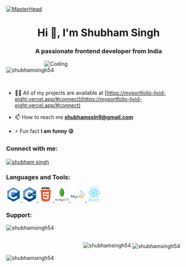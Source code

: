 [![MasterHead](2wCEAAkGBxMTEhUTExIWFhUXGR8aGBgYGB0YGhsfIBgbIBogGxcYHSggGhslGxcXITEhJSkrLi4uGB8zODMtNygtLisBCgoKDg0OGxAQGzAmICYvLy4uLi8tLS0vLy0rNzIvLS03Ly0tLS0tLS0tLS0vLS8tLS0tLS0tLS0tLS0tLS0tLf)](https://shubhamsingh54.in)
<h1 align="center">Hi 👋, I'm Shubham Singh</h1>
<h3 align="center">A passionate frontend developer from India</h3>
<img align="right" alt="Coding" width="400" src="https://www.simplilearn.com/ice9/free_resources_article_thumb/How_Hackers_Are_Still_Exploiting_COVID_19.jpg">

<p align="left"> <img src="https://komarev.com/ghpvc/?username=shubhamsingh54&label=Profile%20views&color=0e75b6&style=flat" alt="shubhamsingh54" /> </p>

<p align="left"> <a href="https://twitter.com/" target="blank"><img src="https://img.shields.io/twitter/follow/?logo=twitter&style=for-the-badge" alt="" /></a> </p>

- 👨‍💻 All of my projects are available at [https://myportfolio-livid-eight.vercel.app/#connect](https://myportfolio-livid-eight.vercel.app/#connect)

- 📫 How to reach me **shubhamssln9@gmail.com**

- ⚡ Fun fact **I am funny 😜**

<h3 align="left">Connect with me:</h3>
<p align="left">
<a href="https://linkedin.com/in/shubham singh" target="blank"><img align="center" src="https://raw.githubusercontent.com/rahuldkjain/github-profile-readme-generator/master/src/images/icons/Social/linked-in-alt.svg" alt="shubham singh" height="30" width="40" /></a>
</p>

<h3 align="left">Languages and Tools:</h3>
<p align="left"> <a href="https://www.cprogramming.com/" target="_blank" rel="noreferrer"> <img src="https://raw.githubusercontent.com/devicons/devicon/master/icons/c/c-original.svg" alt="c" width="40" height="40"/> </a> <a href="https://www.w3schools.com/cpp/" target="_blank" rel="noreferrer"> <img src="https://raw.githubusercontent.com/devicons/devicon/master/icons/cplusplus/cplusplus-original.svg" alt="cplusplus" width="40" height="40"/> </a> <a href="https://www.w3.org/html/" target="_blank" rel="noreferrer"> <img src="https://raw.githubusercontent.com/devicons/devicon/master/icons/html5/html5-original-wordmark.svg" alt="html5" width="40" height="40"/> </a> <a href="https://www.mongodb.com/" target="_blank" rel="noreferrer"> <img src="https://raw.githubusercontent.com/devicons/devicon/master/icons/mongodb/mongodb-original-wordmark.svg" alt="mongodb" width="40" height="40"/> </a> <a href="https://www.mysql.com/" target="_blank" rel="noreferrer"> <img src="https://raw.githubusercontent.com/devicons/devicon/master/icons/mysql/mysql-original-wordmark.svg" alt="mysql" width="40" height="40"/> </a> <a href="https://reactjs.org/" target="_blank" rel="noreferrer"> <img src="https://raw.githubusercontent.com/devicons/devicon/master/icons/react/react-original-wordmark.svg" alt="react" width="40" height="40"/> </a> </p>

<h3 align="left">Support:</h3>
<p><a href="https://www.buymeacoffee.com/shubhamsingh54"> <img align="left" src="https://cdn.buymeacoffee.com/buttons/v2/default-yellow.png" height="50" width="210" alt="shubhamsingh54" /></a></p><br><br>

<p><img align="left" src="https://github-readme-stats.vercel.app/api/top-langs?username=shubhamsingh54&show_icons=true&locale=en&layout=compact" alt="shubhamsingh54" /></p>

<p>&nbsp;<img align="center" src="https://github-readme-stats.vercel.app/api?username=shubhamsingh54&show_icons=true&locale=en" alt="shubhamsingh54" /></p>

<p><img align="center" src="https://github-readme-streak-stats.herokuapp.com/?user=shubhamsingh54&" alt="shubhamsingh54" /></p>
